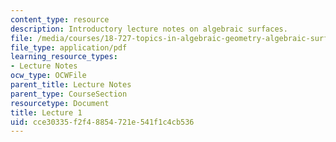 ```yaml
---
content_type: resource
description: Introductory lecture notes on algebraic surfaces.
file: /media/courses/18-727-topics-in-algebraic-geometry-algebraic-surfaces-spring-2008/cce30335f2f48854721e541f1c4cb536_lect1.pdf
file_type: application/pdf
learning_resource_types:
- Lecture Notes
ocw_type: OCWFile
parent_title: Lecture Notes
parent_type: CourseSection
resourcetype: Document
title: Lecture 1
uid: cce30335-f2f4-8854-721e-541f1c4cb536
---
```

